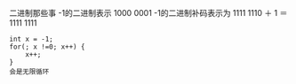 二进制那些事
-1的二进制表示 1000 0001
-1的二进制补码表示为  1111 1110 ＋ 1 ＝ 1111 1111

	int x = -1;
	for(; x !=0; x++) {
		x++;
	}
	会是无限循环